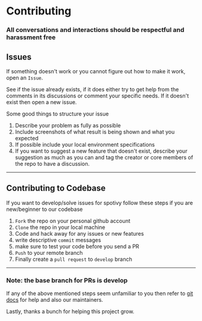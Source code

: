 # Contributing 

### All conversations and interactions should be respectful and harassment free

## Issues
If something doesn't work or you cannot figure out how to make it work, open an ``Issue``.

 See if the issue already exists, if it does either try to get help from the comments in its discussions or comment your specific needs. If it doesn't exist then open a new issue.

Some good things to structure your issue

1. Describe your problem as fully as possible
2. Include screenshots of what result is being shown and what you expected 
3. If possible include your local environment specifications 
4. If you want to suggest a new feature that doesn't exist, describe your suggestion as much as you can and tag the creator or core members of the repo to have a discussion. 
***

## Contributing to Codebase
If you want to develop/solve issues for spotivy follow these steps if you are new/beginner to our codebase

1. `Fork` the repo on your personal github account
2. `Clone` the repo in your local machine 
3. Code and hack away for any issues or new features
4. write descriptive `commit` messages 
5. make sure to test your code before you send a PR
6. `Push` to your remote branch
7. Finally create a `pull request` to  ```develop``` branch

***
### Note: the base branch for PRs is develop
If any of the above mentioned steps seem unfamiliar to you then refer to [git docs](https://git-scm.com/docs) for help and also our maintainers.

Lastly, thanks a bunch for helping this project grow.




